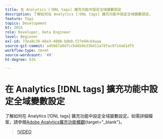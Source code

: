 ```yaml
---
title: 在 Analytics [!DNL tags] 擴充功能中設定全域變數設定
description: 了解如何在 Analytics [!DNL tags] 擴充功能中設定全域變數設定。
feature: Tags
topics: Development
kt: 2855
role: Developer, Data Engineer
level: Beginner
exl-id: 73ea8c36-66e3-4800-b0b0-f27e94cb4aaa
source-git-commit: a45667a8d7ccb46b9e33bd11a78fac9714a61df5
workflow-type: tm+mt
source-wordcount: '49'
ht-degree: 83%

---
```


# 在 Analytics [!DNL tags] 擴充功能中設定全域變數設定

了解如何在 Analytics [!DNL tags] 擴充功能中設定全域變數設定。如需詳細檔案，請參閱[Adobe Analytics擴充功能概觀](https://experienceleague.adobe.com/docs/experience-platform/tags/extensions/client/analytics/overview.html?lang=zh-Hant){target="_blank"}。

>[!VIDEO](https://video.tv.adobe.com/v/27181/?quality=12&learn=on)
